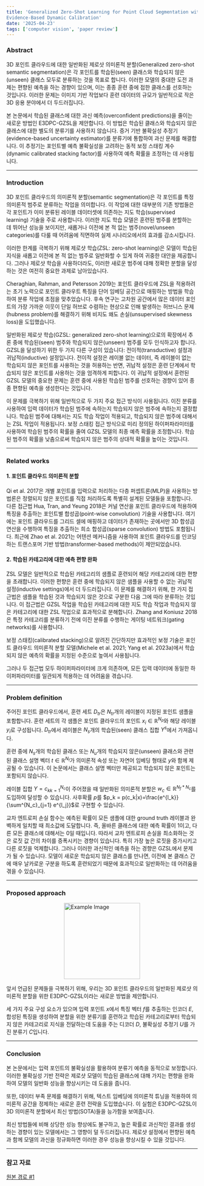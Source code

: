 ```yaml
---
title: 'Generalized Zero-Shot Learning for Point Cloud Segmentation with
Evidence-Based Dynamic Calibration'
date: '2025-04-23'
tags: ['computer vision', 'paper review']
---
```


### Abstract

3D 포인트 클라우드에 대한 일반화된 제로샷 의미론적 분할(Generalized zero-shot semantic segmentation)은 각 포인트를 학습된(seen) 클래스와 학습되지 않은(unseen) 클래스 모두로 분류하는 것을 목표로 합니다. 이러한 모델의 중대한 도전 과제는 편향된 예측을 하는 경향이 있으며, 이는 종종 훈련 중에 접한 클래스를 선호하는 것입니다. 이러한 문제는 이미지 기반 작업보다 훈련 데이터의 규모가 일반적으로 작은 3D 응용 분야에서 더 두드러집니다.

본 논문에서 학습된 클래스에 대한 과신 예측(overconfident predictions)을 줄이는 새로운 방법인 E3DPC-GZSL을 제안합니다. 이 방법은 학습된 클래스와 학습되지 않은 클래스에 대한 별도의 분류기를 사용하지 않습니다. 증거 기반 불확실성 추정기(evidence-based uncertainty estimator)를 분류기에 통합하여 과신 문제를 해결합니다. 이 추정기는 포인트별 예측 불확실성을 고려하는 동적 보정 스태킹 계수(dynamic calibrated stacking factor)를 사용하여 예측 확률을 조정하는 데 사용됩니다.

---

### Introduction

3D 포인트 클라우드의 의미론적 분할(semantic segmentation)은 각 포인트를 특정 의미론적 범주로 분류하는 작업을 의미합니다. 이 작업에 대한 대부분의 기존 방법들은 각 포인트가 이미 분류된 레이블 데이터셋에 의존하는 지도 학습(supervised learning) 기술을 주로 사용합니다. 이러한 지도 학습 모델은 훈련된 범주를 분할하는 데 뛰어난 성능을 보이지만, 새롭거나 이전에 본 적 없는 범주(novel/unseen categories)를 다룰 때 어려움에 직면하여 실제 시나리오에서의 효과를 감소시킵니다.

이러한 한계를 극복하기 위해 제로샷 학습(ZSL: zero-shot learning)은 모델이 학습된 지식을 새롭고 이전에 본 적 없는 범주로 일반화할 수 있게 하여 귀중한 대안을 제공합니다. 그러나 제로샷 학습을 사용하더라도, 이러한 새로운 범주에 대해 정확한 분할을 달성하는 것은 여전히 중요한 과제로 남아있습니다.

Cheraghian, Rahman, and Petersson 2019는 포인트 클라우드에 ZSL을 적용하려는 초기 노력으로 포인트 클라우트 특징을 단어 임베딩 공간으로 매핑하는 방법을 학습하여 분류 작업에 초점을 맞추었습니다. 후속 연구는 고차원 공간에서 많은 데이터 포인트의 가장 가까운 이웃이 단일 허브로 수렴하는 현상으로 인해 발생하는 허브니스 문제(hubness problem)를 해결하기 위해 비지도 왜도 손실(unsupervised skewness loss)을 도입했습니다.

일반화된 제로샷 학습(GZSL: generalized zero-shot learning)으로의 확장에서 추론 중에 학습된(seen) 범주와 학습되지 않은(unseen) 범주를 모두 인식하고자 합니다. GZSL을 달성하기 위한 두 가지 다른 구성이 있습니다: 전이적(transductive) 설정과 귀납적(inductive) 설정입니다. 전이적 설정은 레이블 없는 데이터, 즉 레이블이 없는 학습되지 않은 포인트를 사용하는 것을 허용하는 반면, 귀납적 설정은 훈련 단계에서 학습되지 않은 포인트를 사용하는 것을 엄격하게 피합니다. 이 귀납적 설정에서 훈련된 GZSL 모델의 중요한 문제는 훈련 중에 사용된 학습된 범주를 선호하는 경향이 있어 종종 편향된 예측을 생성한다는 것입니다.

이 문제를 극복하기 위해 일반적으로 두 가지 주요 접근 방식이 사용됩니다. 이진 분류를 사용하여 입력 데이터가 학습된 범주에 속하는지 학습되지 않은 범주에 속하는지 결정합니다. 학습된 범주에 대해서는 지도 학습 작업이 적용되고, 학습되지 않은 범주에 대해서는 ZSL 작업이 적용됩니다. 보정 스태킹 접근 방식으로 미리 정의된 하이퍼파라미터를 사용하여 학습된 범주의 확률을 줄여 GZSL 모델의 최종 예측 확률을 조정합니다. 학습된 범주의 확률을 낮춤으로써 학습되지 않은 범주의 상대적 확률을 높이는 것입니다.

---

### Related works

#### 1. 포인트 클라우드 의미론적 분할

Qi et al. 2017은 개별 포인트를 입력으로 처리하는 다층 퍼셉트론(MLP)을 사용하는 방법론은 정렬되지 않은 포인트를 직접 처리하도록 특별히 설계된 모델들을 포함합니다. 다른 접근법 Hua, Tran, and Yeung 2018은 커널 연산을 포인트 클라우드에 적용하여 특징을 추출하는 포인트별 합성곱(point-wise convolution) 기술을 사용합니다. 여기에는 포인트 클라우드를 그리드 셀에 매핑하고 데이터가 존재하는 곳에서만 3D 합성곱 연산을 수행하여 특징을 추출하는 희소 합성곱(sparse convolution) 방법도 포함됩니다. 최근에 Zhao et al. 2021는 어텐션 메커니즘을 사용하여 포인트 클라우드를 인코딩하는 트랜스포머 기반 방법(transformer-based methods)이 제안되었습니다.

#### 2. 학습된 카테고리에 대한 예측 편향 완화

ZSL 모델은 일반적으로 학습된 카테고리의 샘플로 훈련되어 해당 카테고리에 대한 편향을 초래합니다. 이러한 편향은 훈련 중에 학습되지 않은 샘플을 사용할 수 없는 귀납적 설정(inductive settings)에서 더 두드러집니다. 이 문제를 해결하기 위해, 한 가지 접근법은 샘플을 학습된 것과 학습되지 않은 것으로 구분한 다음 그에 따라 분류하는 것입니다. 이 접근법은 GZSL 작업을 학습된 카테고리에 대한 지도 학습 작업과 학습되지 않은 카테고리에 대한 ZSL 작업으로 효과적으로 분해합니다. Zhang and Koniusz 2018은 특정 카테고리를 분류하기 전에 이진 분류를 수행하는 게이팅 네트워크(gating networks)를 사용합니다.

보정 스태킹(calibrated stacking)으로 알려진 간단하지만 효과적인 보정 기술은 포인트 클라우드 의미론적 분할 모델(Michele et al. 2021; Yang et al. 2023a)에서 학습되지 않은 예측의 확률을 지정된 수준으로 높여서 사용됩니다.

그러나 두 접근법 모두 하이퍼파라미터에 크게 의존하며, 모든 입력 데이터에 동일한 하이퍼파라미터를 일관되게 적용하는 데 어려움을 겪습니다.


---

### Problem definition

주어진 포인트 클라우드에서, 훈련 세트 $D_{tr}$은 $N_{tr}$개의 레이블이 지정된 포인트 샘플을 포함합니다. 훈련 세트의 각 샘플은 포인트 클라우드의 포인트 $x_i \in \mathbb{R}^{N_p}$와 해당 레이블 $y_i$로 구성됩니다. $D_{tr}$에서 레이블은 $N_s$개의 학습된(seen) 클래스 집합 $Y^s$에서 가져옵니다.

훈련 중에 $N_s$개의 학습된 클래스 또는 $N_u$개의 학습되지 않은(unseen) 클래스와 관련된 클래스 설명 벡터 $t \in \mathbb{R}^{N_t}$가 의미론적 속성 또는 자연어 임베딩 형태로 $y$와 함께 제공될 수 있습니다. 이 논문에서는 클래스 설명 벡터만 제공되고 학습되지 않은 포인트는 포함되지 않습니다.

레이블 집합 $Y = {c_k}_{k=1}^{N_c}$이 주어졌을 때 일반화된 의미론적 분할은 $w_c \in \mathbb{R}^{N_f*N_c}$를 도입하여 달성할 수 있습니다. 사후확률 $p$를 $p_k = p(c_k|x)=\frac{e^{l_k}}{\sum^{N_c}_{j=1} e^{l_j}}$로 구현할 수 있습니다.

교차 엔트로피 손실 함수는 예측된 확률이 모든 샘플에 대한 ground truth 레이블과 완벽하게 일치할 때 최소값에 도달합니다. 즉, 올바른 클래스에 대한 예측 확률이 1이고, 다른 모든 클래스에 대해서는 0일 때입니다. 따라서 교차 엔트로피 손실을 최소화하는 것은 로짓 값 간의 차이를 증폭시키는 경향이 있습니다. 특히 가장 높은 로짓을 증가시키고 다른 로짓을 억제합니다. 그러나 이러한 과신적인 예측을 하는 경향은 GZSL에서 문제가 될 수 있습니다. 모델이 새로운 학습되지 않은 클래스를 만나면, 이전에 본 클래스 간에 매우 날카로운 구분을 하도록 훈련되었기 때문에 효과적으로 일반화하는 데 어려움을 겪을 수 있습니다.

---

### Proposed approach

<img src="https://velog.velcdn.com/images/devjo/post/1611641c-3136-4005-8c7f-9beb4f917d28/image.png" alt="Example Image" style="display: block; margin: 0 auto; height:200;" />

앞서 언급된 문제들을 극복하기 위해, 우리는 3D 포인트 클라우드의 일반화된 제로샷 의미론적 분할을 위한 E3DPC-GZSL이라는 새로운 방법을 제안합니다.

세 가지 주요 구성 요소가 있으며 입력 포인트 $x$에서 특징 벡터 $f$를 추출하는 인코더 $E$, 합성된 특징을 생성하여 분할을 위한 분류기를 훈련하고 학습된 카테고리로부터 학습되지 않은 카테고리로 지식을 전달하는데 도움을 주는 디코더 $D$, 불확실성 추정기 $U$를 가진 분류기 $C$입니다.

---

### Conclusion

본 논문에서는 입력 포인트의 불확실성을 활용하여 분류기 예측을 동적으로 보정합니다. 이러한 불확실성 기반 전략은 제로샷 모델이 학습된 클래스에 대해 가지는 편향을 완화하여 모델의 일반화 성능을 향상시키는 데 도움을 줍니다.

또한, 데이터 부족 문제를 해결하기 위해, 텍스트 임베딩에 의미론적 튜닝을 적용하여 의미론적 공간을 정제하는 새로운 훈련 전략을 도입했습니다. 이 실험은 E3DPC-GZSL이 3D 의미론적 분할에서 최신 방법(SOTA)들을 능가함을 보여줍니다.

최신 방법들에 비해 상당한 성능 향상에도 불구하고, 높은 확률로 과신적인 결과를 생성하는 경향이 있는 모델에서는 그 영향이 덜 두드러집니다. 제로샷 설정에서 편향된 예측과 함께 모델의 과신을 정규화하면 이러한 경우 성능을 향상시킬 수 있을 것입니다.

---

### 참고 자료

[원본 경로 #1](https://ojs.aaai.org/index.php/AAAI/article/view/32446)
